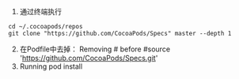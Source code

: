 1. 通过终端执行
```
cd ~/.cocoapods/repos
git clone "https://github.com/CocoaPods/Specs" master --depth 1
```
2. 在Podfile中去掉：
      Removing # before #source 'https://github.com/CocoaPods/Specs.git'
3. Running pod install 
